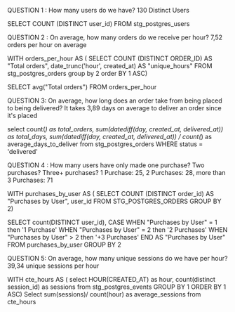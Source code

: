 QUESTION 1 : How many users do we have?
130 Distinct Users

SELECT COUNT (DISTINCT user_id) 
FROM stg_postgres_users



QUESTION 2 : On average, how many orders do we receive per hour?
7,52 orders per hour on average


WITH orders_per_hour AS (
SELECT 
COUNT (DISTINCT ORDER_ID) AS "Total orders",
date_trunc('hour', created_at) AS "unique_hours"
FROM stg_postgres_orders
group by 2
order BY 1 ASC)

SELECT
avg("Total orders")
FROM orders_per_hour



QUESTION 3: On average, how long does an order take from being placed to being delivered?
It takes 3,89 days on average to deliver an order since it's placed

select
count(*) as total_orders,
sum(datediff(day, created_at, delivered_at)) as total_days,
sum(datediff(day, created_at, delivered_at)) / count(*) as average_days_to_deliver
from stg_postgres_orders
WHERE status = 'delivered'



QUESTION 4 : How many users have only made one purchase? Two purchases? Three+ purchases?
1 Purchase: 25, 2 Purchases: 28, more than 3 Purchases: 71


WITH purchases_by_user AS (
SELECT COUNT (DISTINCT order_id) AS "Purchases by User", 
       user_id
FROM STG_POSTGRES_ORDERS
GROUP BY 2)

SELECT count(DISTINCT user_id), 
CASE WHEN "Purchases by User" = 1 then '1 Purchase'
     WHEN "Purchases by User" = 2 then '2 Purchases'
     WHEN "Purchases by User" > 2 then '+3 Purchases'
     END                  AS  "Purchases by User"
FROM purchases_by_user
GROUP BY 2



QUESTION 5: On average, how many unique sessions do we have per hour?
39,34 unique sessions per hour

WITH cte_hours AS (
select HOUR(CREATED_AT) as hour, count(distinct session_id) as sessions
from stg_postgres_events
GROUP BY 1
ORDER BY 1 ASC)
Select sum(sessions)/ count(hour) as average_sessions from cte_hours
